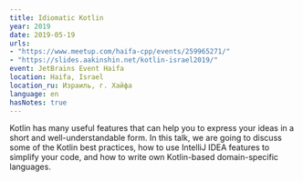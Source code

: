 ```yaml
---
title: Idiomatic Kotlin
year: 2019
date: 2019-05-19
urls:
- "https://www.meetup.com/haifa-cpp/events/259965271/"
- "https://slides.aakinshin.net/kotlin-israel2019/"
event: JetBrains Event Haifa
location: Haifa, Israel
location_ru: Израиль, г. Хайфа
language: en
hasNotes: true
---
```


Kotlin has many useful features that can help you to express your ideas in a short and well-understandable form. In this talk, we are going to discuss some of the Kotlin best practices, how to use IntelliJ IDEA features to simplify your code, and how to write own Kotlin-based domain-specific languages.
